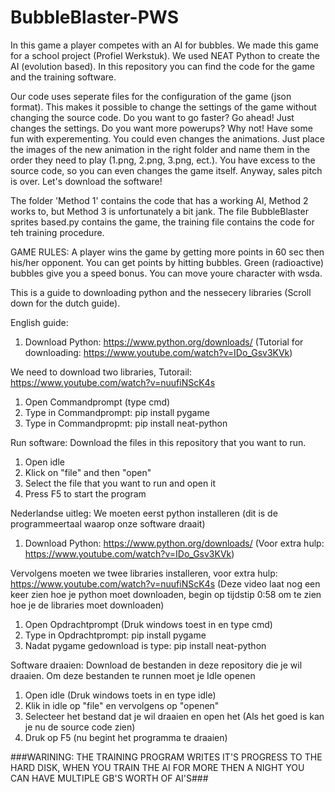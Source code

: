 # BubbleBlaster-PWS
In this game a player competes with an AI for bubbles. We made this game for a school project (Profiel Werkstuk). We used NEAT Python to create the AI (evolution based). 
In this repository you can find the code for the game and the training software.

Our code uses seperate files for the configuration of the game (json format). This makes it possible to change the settings of the game without changing the source code. 
Do you want to go faster? Go ahead! Just changes the settings. Do you want more powerups? Why not! Have some fun with experementing. You could even changes the animations. 
Just place the images of the new animation in the right folder and name them in the order they need to play (1.png, 2.png, 3.png, ect.). 
You have excess to the source code, so you can even changes the game itself. Anyway, sales pitch is over. Let's download the software!

The folder 'Method 1' contains the code that has a working AI, Method 2 works to, but Method 3 is unfortunately a bit jank.
The file BubbleBlaster sprites based.py contains the game, the training file contains the code for teh training procedure.

GAME RULES:
A player wins the game by getting more points in 60 sec then his/her opponent. You can get points by hitting bubbles. Green (radioactive) bubbles give you a speed bonus. 
You can move youre character with wsda.

This is a guide to downloading python and the nessecery libraries (Scroll down for the dutch guide).

English guide:
1) Download Python: https://www.python.org/downloads/ (Tutorial for downloading: https://www.youtube.com/watch?v=IDo_Gsv3KVk)

We need to download two libraries, Tutorail: https://www.youtube.com/watch?v=nuufiNScK4s
1) Open Commandprompt (type cmd)
2) Type in Commandprompt: pip install pygame
3) Type in Commandpropmt: pip install neat-python

Run software:
Download the files in this repository that you want to run.
1) Open idle
2) Klick on "file" and then "open"
3) Select the file that you want to run and open it
4) Press F5 to start the program

Nederlandse uitleg:
We moeten eerst python installeren (dit is de programmeertaal waarop onze software draait)
1) Download Python: https://www.python.org/downloads/ (Voor extra hulp: https://www.youtube.com/watch?v=IDo_Gsv3KVk)

Vervolgens moeten we twee libraries installeren, voor extra hulp: https://www.youtube.com/watch?v=nuufiNScK4s (Deze video laat nog een keer zien hoe je python moet downloaden, begin op tijdstip 0:58 om te zien hoe je de libraries moet downloaden)
1) Open Opdrachtprompt (Druk windows toest in en type cmd) 
2) Type in Opdrachtprompt: pip install pygame
3) Nadat pygame gedownload is type: pip install neat-python

Software draaien:
Download de bestanden in deze repository die je wil draaien. 
Om deze bestanden te runnen moet je Idle openen
1) Open idle (Druk windows toets in en type idle)
2) Klik in idle op "file" en vervolgens op "openen"
3) Selecteer het bestand dat je wil draaien en open het (Als het goed is kan je nu de source code zien)
4) Druk op F5 (nu begint het programma te draaien)

###WARINING: THE TRAINING PROGRAM WRITES IT'S PROGRESS TO THE HARD DISK, WHEN YOU TRAIN THE AI FOR MORE THEN A NIGHT YOU CAN HAVE MULTIPLE GB'S WORTH OF AI'S###

